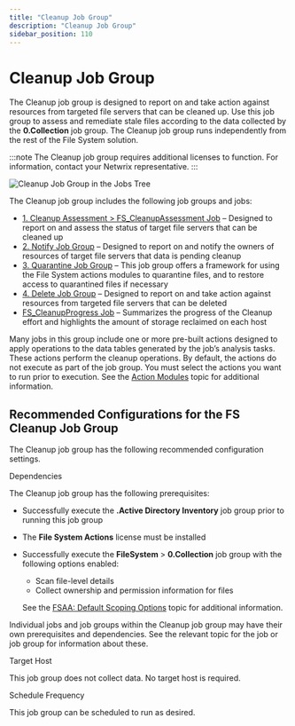 ```yaml
---
title: "Cleanup Job Group"
description: "Cleanup Job Group"
sidebar_position: 110
---
```


# Cleanup Job Group

The Cleanup job group is designed to report on and take action against resources from targeted file
servers that can be cleaned up. Use this job group to assess and remediate stale files according to
the data collected by the **0.Collection** job group. The Cleanup job group runs independently from
the rest of the File System solution.

:::note
The Cleanup job group requires additional licenses to function. For information, contact
your Netwrix representative.
:::


![Cleanup Job Group in the Jobs Tree](/img/product_docs/accessanalyzer/11.6/solutions/filesystem/cleanup/jobstree.webp)

The Cleanup job group includes the following job groups and jobs:

- [1. Cleanup Assessment > FS_CleanupAssessment Job](/docs/accessanalyzer/11.6/solutions/filesystem/cleanup/fs_cleanupassessment.md)
  – Designed to report on and assess the status of target file servers that can be cleaned up
- [2. Notify Job Group](/docs/accessanalyzer/11.6/solutions/filesystem/cleanup/notify/overview.md)
  – Designed to report on and notify the owners of resources of target file servers that data is
  pending cleanup
- [3. Quarantine Job Group](/docs/accessanalyzer/11.6/solutions/filesystem/cleanup/quarantine/overview.md)
  – This job group offers a framework for using the File System actions modules to quarantine files,
  and to restore access to quarantined files if necessary
- [4. Delete Job Group](/docs/accessanalyzer/11.6/solutions/filesystem/cleanup/delete/overview.md)
  – Designed to report on and take action against resources from targeted file servers that can be
  deleted
- [FS_CleanupProgress Job](/docs/accessanalyzer/11.6/solutions/filesystem/cleanup/fs_cleanupprogress.md)
  – Summarizes the progress of the Cleanup effort and highlights the amount of storage reclaimed on
  each host

Many jobs in this group include one or more pre-built actions designed to apply operations to the
data tables generated by the job’s analysis tasks. These actions perform the cleanup operations. By
default, the actions do not execute as part of the job group. You must select the actions you want
to run prior to execution. See the
[Action Modules](/docs/accessanalyzer/11.6/admin/action/overview.md)
topic for additional information.

## Recommended Configurations for the FS Cleanup Job Group

The Cleanup job group has the following recommended configuration settings.

Dependencies

The Cleanup job group has the following prerequisites:

- Successfully execute the **.Active Directory Inventory** job group prior to running this job group
- The **File System Actions** license must be installed
- Successfully execute the **FileSystem** > **0.Collection** job group with the following options
  enabled:

    - Scan file-level details
    - Collect ownership and permission information for files

    See the
    [FSAA: Default Scoping Options](/docs/accessanalyzer/11.6/admin/datacollector/fsaa/defaultscopingoptions/defaultscopingoptions.md)
    topic for additional information.

Individual jobs and job groups within the Cleanup job group may have their own prerequisites and
dependencies. See the relevant topic for the job or job group for information about these.

Target Host

This job group does not collect data. No target host is required.

Schedule Frequency

This job group can be scheduled to run as desired.
